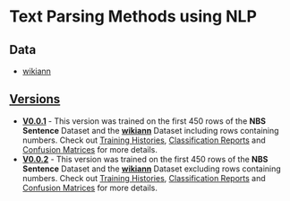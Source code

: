 # **Text Parsing Methods using NLP**

## **Data**
- [wikiann](https://huggingface.co/datasets/wikiann)

## **[Versions](https://drive.google.com/drive/folders/1QRBk3zt0Ovi6kuSQ9wkwibmgeBuE-Gsd?usp=share_link)**
- [**V0.0.1**](https://drive.google.com/file/d/1hgfl-g7bB-5axTxxhXD7U08kabni0h3D/view?usp=share_link) - This version was trained on the first 450 rows of the **NBS Sentence** Dataset and the [**wikiann**](https://huggingface.co/datasets/wikiann) Dataset including rows containing numbers. Check out [Training Histories](#), [Classification Reports](#) and [Confusion Matrices](#) for more details.
- [**V0.0.2**](https://drive.google.com/file/d/1dOXM_uE3rBy4bjuAID8BEjERETUfXIRM/view?usp=share_link) - This version was trained on the first 450 rows of the **NBS Sentence** Dataset and the [**wikiann**](https://huggingface.co/datasets/wikiann) Dataset excluding rows containing numbers. Check out [Training Histories](#), [Classification Reports](#) and [Confusion Matrices](#) for more details.

